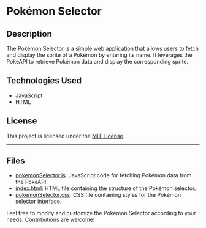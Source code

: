 # Pokémon Selector

## Description
The Pokémon Selector is a simple web application that allows users to fetch and display the sprite of a Pokémon by entering its name. It leverages the PokeAPI to retrieve Pokémon data and display the corresponding sprite.

## Technologies Used
- JavaScript
- HTML

## License
This project is licensed under the [MIT License](LICENSE).

---

## Files

- [pokemonSelector.js](pokemonSelector.js): JavaScript code for fetching Pokémon data from the PokeAPI.
- [index.html](index.html): HTML file containing the structure of the Pokémon selector.
- [pokemonSelector.css](pokemonSelector.css): CSS file containing styles for the Pokémon selector interface.

Feel free to modify and customize the Pokémon Selector according to your needs. Contributions are welcome!

